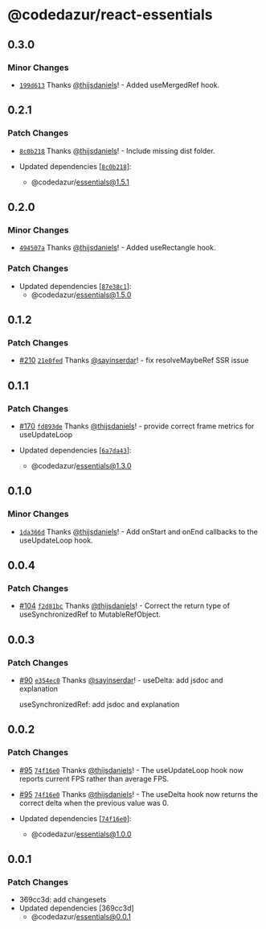 # @codedazur/react-essentials

## 0.3.0

### Minor Changes

- [`199d613`](https://github.com/codedazur/toolkit/commit/199d6135be1b21f90aacef37ecb207437f40a2de) Thanks [@thijsdaniels](https://github.com/thijsdaniels)! - Added useMergedRef hook.

## 0.2.1

### Patch Changes

- [`8c0b218`](https://github.com/codedazur/toolkit/commit/8c0b218eb2b6e885dfebf263d6ea75c11b480674) Thanks [@thijsdaniels](https://github.com/thijsdaniels)! - Include missing dist folder.

- Updated dependencies [[`8c0b218`](https://github.com/codedazur/toolkit/commit/8c0b218eb2b6e885dfebf263d6ea75c11b480674)]:
  - @codedazur/essentials@1.5.1

## 0.2.0

### Minor Changes

- [`494507a`](https://github.com/codedazur/toolkit/commit/494507a937509453c1399652398c31f7dabca588) Thanks [@thijsdaniels](https://github.com/thijsdaniels)! - Added useRectangle hook.

### Patch Changes

- Updated dependencies [[`87e38c1`](https://github.com/codedazur/toolkit/commit/87e38c18e4addf8f49f28bbb22d66236b9b01abd)]:
  - @codedazur/essentials@1.5.0

## 0.1.2

### Patch Changes

- [#210](https://github.com/codedazur/toolkit/pull/210) [`21e0fed`](https://github.com/codedazur/toolkit/commit/21e0fed0ef829aa9c986512d038c13f82dac4481) Thanks [@sayinserdar](https://github.com/sayinserdar)! - fix resolveMaybeRef SSR issue

## 0.1.1

### Patch Changes

- [#170](https://github.com/codedazur/toolkit/pull/170) [`fd893de`](https://github.com/codedazur/toolkit/commit/fd893ded5571212c0101ae57430e2ee923a94a7b) Thanks [@thijsdaniels](https://github.com/thijsdaniels)! - provide correct frame metrics for useUpdateLoop

- Updated dependencies [[`6a7da43`](https://github.com/codedazur/toolkit/commit/6a7da43a389d6e45740eea9d77f6e993340cb05c)]:
  - @codedazur/essentials@1.3.0

## 0.1.0

### Minor Changes

- [`1da366d`](https://github.com/codedazur/toolkit/commit/1da366dea7a8f267876608b29bb8b74e886feddc) Thanks [@thijsdaniels](https://github.com/thijsdaniels)! - Add onStart and onEnd callbacks to the useUpdateLoop hook.

## 0.0.4

### Patch Changes

- [#104](https://github.com/codedazur/toolkit/pull/104) [`f2d81bc`](https://github.com/codedazur/toolkit/commit/f2d81bc84e4972b749d9b37eb34f31e1cc56aaa3) Thanks [@thijsdaniels](https://github.com/thijsdaniels)! - Correct the return type of useSynchronizedRef to MutableRefObject.

## 0.0.3

### Patch Changes

- [#90](https://github.com/codedazur/toolkit/pull/90) [`e354ec0`](https://github.com/codedazur/toolkit/commit/e354ec09fe959cbdfe6325abf18e5aa9745b50ec) Thanks [@sayinserdar](https://github.com/sayinserdar)! - useDelta: add jsdoc and explanation

  useSynchronizedRef: add jsdoc and explanation

## 0.0.2

### Patch Changes

- [#95](https://github.com/codedazur/toolkit/pull/95) [`74f16e0`](https://github.com/codedazur/toolkit/commit/74f16e00c20d7f36f26b43349fb0f0ba412a866d) Thanks [@thijsdaniels](https://github.com/thijsdaniels)! - The useUpdateLoop hook now reports current FPS rather than average FPS.

- [#95](https://github.com/codedazur/toolkit/pull/95) [`74f16e0`](https://github.com/codedazur/toolkit/commit/74f16e00c20d7f36f26b43349fb0f0ba412a866d) Thanks [@thijsdaniels](https://github.com/thijsdaniels)! - The useDelta hook now returns the correct delta when the previous value was 0.

- Updated dependencies [[`74f16e0`](https://github.com/codedazur/toolkit/commit/74f16e00c20d7f36f26b43349fb0f0ba412a866d)]:
  - @codedazur/essentials@1.0.0

## 0.0.1

### Patch Changes

- 369cc3d: add changesets
- Updated dependencies [369cc3d]
  - @codedazur/essentials@0.0.1
